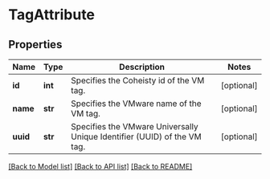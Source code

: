 # TagAttribute

## Properties
Name | Type | Description | Notes
------------ | ------------- | ------------- | -------------
**id** | **int** | Specifies the Coheisty id of the VM tag. | [optional] 
**name** | **str** | Specifies the VMware name of the VM tag. | [optional] 
**uuid** | **str** | Specifies the VMware Universally Unique Identifier (UUID) of the VM tag. | [optional] 

[[Back to Model list]](../README.md#documentation-for-models) [[Back to API list]](../README.md#documentation-for-api-endpoints) [[Back to README]](../README.md)


